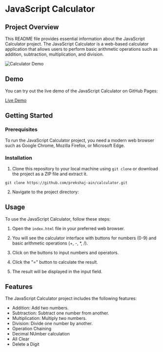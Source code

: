 # JavaScript Calculator

## Project Overview

This README file provides essential information about the JavaScript Calculator project. The JavaScript Calculator is a web-based calculator application that allows users to perform basic arithmetic operations such as addition, subtraction, multiplication, and division.

![Calculator Demo](demo.gif)

## Demo

You can try out the live demo of the JavaScript Calculator on GitHub Pages:

[Live Demo](https://prekshaj-ain.github.io/calculator/)

## Getting Started

### Prerequisites

To run the JavaScript Calculator project, you need a modern web browser such as Google Chrome, Mozilla Firefox, or Microsoft Edge.

### Installation

1. Clone this repository to your local machine using `git clone` or download the project as a ZIP file and extract it.

`git clone https://github.com/prekshaj-ain/calculator.git`

2. Navigate to the project directory:

## Usage

To use the JavaScript Calculator, follow these steps:

1. Open the `index.html` file in your preferred web browser.

2. You will see the calculator interface with buttons for numbers (0-9) and basic arithmetic operations (+, -, \*, /).

3. Click on the buttons to input numbers and operators.

4. Click the "=" button to calculate the result.

5. The result will be displayed in the input field.

## Features

The JavaScript Calculator project includes the following features:

- Addition: Add two numbers.
- Subtraction: Subtract one number from another.
- Multiplication: Multiply two numbers.
- Division: Divide one number by another.
- Operation Chaining
- Decimal NUmber calculation
- All Clear
- Delete a Digit

